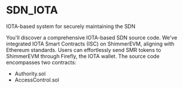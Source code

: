 # SDN_IOTA
IOTA-based system for securely maintaining the SDN

You'll discover a comprehensive IOTA-based SDN source code. We've integrated IOTA Smart Contracts (ISC) on ShimmerEVM,
aligning with Ethereum standards. Users can effortlessly send SMR tokens to ShimmerEVM through Firefly, the IOTA wallet. 
The source code encompasses two contracts:
- Authority.sol
- AccessControl.sol 
